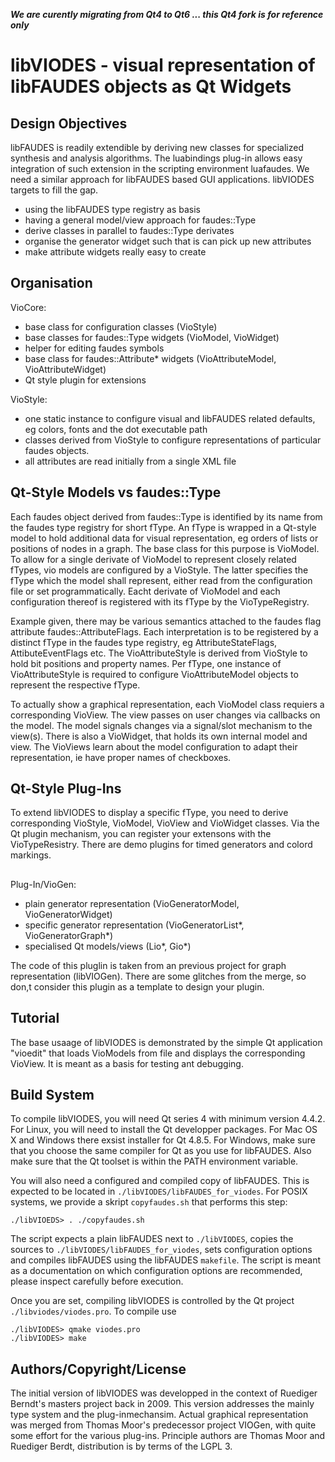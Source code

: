 ***We are curently migrating from Qt4 to Qt6 ... this Qt4 fork is for reference only***


# libVIODES - visual representation of libFAUDES objects as Qt Widgets


## Design Objectives


libFAUDES is readily extendible by deriving new classes for specialized
synthesis and analysis algorithms. The luabindings plug-in allows easy
integration of such extension in the scripting environment luafaudes.
We need a similar approach for libFAUDES based GUI applications. libVIODES
targets to fill the gap.

* using the libFAUDES type registry as basis
* having a general model/view approach for faudes::Type
* derive classes in parallel to faudes::Type derivates
* organise the generator widget such that is can pick up
  new attributes
* make attribute widgets really easy to create


## Organisation

VioCore: 

* base class for configuration classes (VioStyle)
* base classes for faudes::Type widgets (VioModel, VioWidget)
* helper for editing faudes symbols 
* base class for faudes::Attribute* widgets (VioAttributeModel, VioAttributeWidget)
* Qt style plugin for extensions

VioStyle:

* one static instance to configure visual and libFAUDES related defaults, eg
colors, fonts and the dot executable path
* classes derived from VioStyle to configure representations of particular faudes objects.
* all attributes are read initially from a single XML file

## Qt-Style Models vs faudes::Type

Each faudes object derived from faudes::Type is identified by its name from the faudes type registry for short fType. An fType is wrapped in a Qt-style model to hold additional
data for visual representation, eg orders of lists or positions of nodes in a graph. 
The base class for this purpose is VioModel. To allow for a single derivate of VioModel 
to represent closely related fTypes, vio models are configured by a VioStyle. The latter 
specifies the fType which the model shall represent, either read from the configuration 
file or set programmatically. Eacht derivate of VioModel and each configuration thereof 
is registered with its fType by the VioTypeRegistry.

Example given, there may be various semantics attached to the faudes flag attribute 
faudes::AttributeFlags. Each interpretation is to be registered by a distinct fType in 
the faudes type registry, eg AttributeStateFlags, AttibuteEventFlags etc. The VioAttributeStyle 
is derived from VioStyle to hold bit positions and property names. Per fType, one instance
of VioAttributeStyle is required to configure VioAttributeModel objects to represent
the respective fType.

To actually show a graphical representation, each VioModel class requiers a corresponding
VioView. The view passes on user changes via callbacks on the model. The model signals
changes via a signal/slot mechanism to the view(s). There is also a VioWidget, that
holds its own internal model and view. The VioViews learn about the model configuration
to adapt their representation, ie have proper names of checkboxes.

## Qt-Style Plug-Ins

To extend libVIODES to display a specific fType, you need to derive corresponding
VioStyle, VioModel, VioView and VioWidget classes. Via the Qt plugin mechanism, 
you can register your extensons with the VioTypeResistry. There are
demo plugins for timed generators and colord markings.


##
Plug-In/VioGen:

* plain generator representation (VioGeneratorModel, VioGeneratorWidget)
* specific generator representation (VioGeneratorList*, VioGeneratorGraph*)
* specialised Qt models/views (Lio*, Gio*)

The code of this pluglin is taken from an previous project for graph
representation (libVIOGen). There are some glitches from the merge, so don,t consider this plugin as a template to design your plugin.


## Tutorial

The base usaage of libVIODES is demonstrated by the simple Qt application "vioedit" that loads VioModels
from file and displays the corresponding VioView. It is meant as a basis
for testing ant debugging.


## Build System

To compile libVIODES, you will need Qt series 4 with minimum version 4.4.2. For Linux, you will need to install the Qt developper packages. For Mac OS X and Windows there exsist installer for Qt 4.8.5. For Windows, make sure that you choose the same compiler for Qt as you use for libFAUDES. Also make sure that the Qt toolset is within the PATH environment variable. 

You will also need a configured and compiled copy of libFAUDES. This
is expected to be located in `./libVIODES/libFAUDES_for_viodes`. For POSIX systems, we provide a skript `copyfaudes.sh` that performs this step:

    ./libVIOEDS> . ./copyfaudes.sh

The script expects a plain libFAUDES next to `./libVIODES`, copies the sources to `./libVIODES/libFAUDES_for_viodes`, sets configuration options and compiles libFAUDES using the libFAUDES `makefile`. The script is meant as a documentation on which configuration options are recommended, please inspect carefully before execution.  

Once you are set, 
compiling libVIODES is controlled by the Qt project `./libviodes/viodes.pro`. 
To compile use

    ./libVIODES> qmake viodes.pro
    ./libVIODES> make


## Authors/Copyright/License

The initial version of libVIODES was developped in the context of Ruediger Berndt's
masters project back in 2009. This version addresses the mainly type system and the plug-inmechansim.
Actual graphical representation was merged from Thomas Moor's predecessor project VIOGen, with quite some effort for the various plug-ins. Principle authors are Thomas Moor and Ruediger Berdt, distribution is by terms of the LGPL 3.
